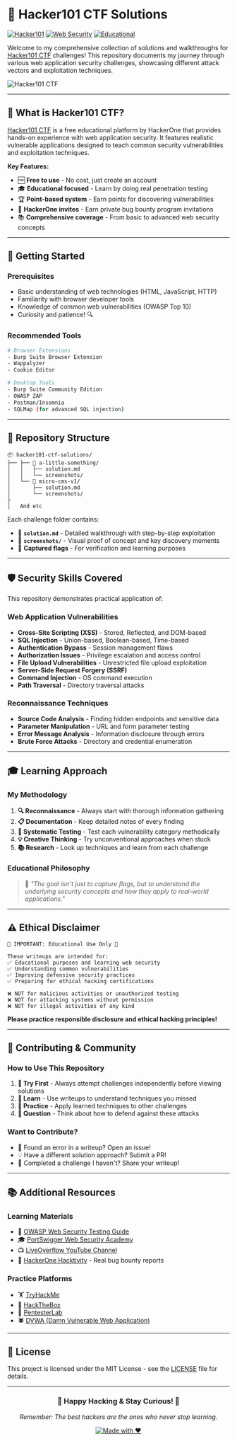 # 🔐 Hacker101 CTF Solutions

[![Hacker101](https://img.shields.io/badge/Platform-Hacker101%20CTF-red?style=for-the-badge&logo=hackaday)](https://ctf.hacker101.com/)
[![Web Security](https://img.shields.io/badge/Category-Web%20Security-blue?style=for-the-badge&logo=security)](https://github.com/topics/web-security)
[![Educational](https://img.shields.io/badge/Purpose-Educational-green?style=for-the-badge&logo=bookstack)](https://github.com/topics/ctf-writeups)

Welcome to my comprehensive collection of solutions and walkthroughs for [Hacker101 CTF](https://ctf.hacker101.com/) challenges! This repository documents my journey through various web application security challenges, showcasing different attack vectors and exploitation techniques.

![Hacker101 CTF](https://github.com/user-attachments/assets/4843244b-8ed9-4367-918f-f38012002369)

---

## 🎯 What is Hacker101 CTF?

[Hacker101 CTF](https://ctf.hacker101.com/) is a free educational platform by HackerOne that provides hands-on experience with web application security. It features realistic vulnerable applications designed to teach common security vulnerabilities and exploitation techniques.

**Key Features:**
- 🆓 **Free to use** - No cost, just create an account
- 🎓 **Educational focused** - Learn by doing real penetration testing
- 🏆 **Point-based system** - Earn points for discovering vulnerabilities
- 🎁 **HackerOne invites** - Earn private bug bounty program invitations
- 📚 **Comprehensive coverage** - From basic to advanced web security concepts

---

## 🚀 Getting Started

### Prerequisites
- Basic understanding of web technologies (HTML, JavaScript, HTTP)
- Familiarity with browser developer tools
- Knowledge of common web vulnerabilities (OWASP Top 10)
- Curiosity and patience! 🔍

### Recommended Tools
```bash
# Browser Extensions
- Burp Suite Browser Extension
- Wappalyzer
- Cookie Editor

# Desktop Tools
- Burp Suite Community Edition
- OWASP ZAP
- Postman/Insomnia
- SQLMap (for advanced SQL injection)
```

---

## 📂 Repository Structure

```
📦 hacker101-ctf-solutions/
├── ├── 📁 a-little-something/
│   │   ├── solution.md
│   │   └── screenshots/
│   └── 📁 micro-cms-v1/
│       ├── solution.md
│       └── screenshots/
├
│   And etc
```

Each challenge folder contains:
- 📝 **`solution.md`** - Detailed walkthrough with step-by-step exploitation
- 📸 **`screenshots/`** - Visual proof of concept and key discovery moments
- 🏁 **Captured flags** - For verification and learning purposes

---

## 🛡️ Security Skills Covered

This repository demonstrates practical application of:

### Web Application Vulnerabilities
- **Cross-Site Scripting (XSS)** - Stored, Reflected, and DOM-based
- **SQL Injection** - Union-based, Boolean-based, Time-based
- **Authentication Bypass** - Session management flaws
- **Authorization Issues** - Privilege escalation and access control
- **File Upload Vulnerabilities** - Unrestricted file upload exploitation
- **Server-Side Request Forgery (SSRF)**
- **Command Injection** - OS command execution
- **Path Traversal** - Directory traversal attacks

### Reconnaissance Techniques
- **Source Code Analysis** - Finding hidden endpoints and sensitive data
- **Parameter Manipulation** - URL and form parameter testing
- **Error Message Analysis** - Information disclosure through errors
- **Brute Force Attacks** - Directory and credential enumeration

---

## 🎓 Learning Approach

### My Methodology
1. **🔍 Reconnaissance** - Always start with thorough information gathering
2. **📋 Documentation** - Keep detailed notes of every finding
3. **🧪 Systematic Testing** - Test each vulnerability category methodically  
4. **💡 Creative Thinking** - Try unconventional approaches when stuck
5. **📚 Research** - Look up techniques and learn from each challenge

### Educational Philosophy
> 💭 *"The goal isn't just to capture flags, but to understand the underlying security concepts and how they apply to real-world applications."*

---

## ⚠️ Ethical Disclaimer

```
🚨 IMPORTANT: Educational Use Only 🚨

These writeups are intended for:
✅ Educational purposes and learning web security
✅ Understanding common vulnerabilities
✅ Improving defensive security practices
✅ Preparing for ethical hacking certifications

❌ NOT for malicious activities or unauthorized testing
❌ NOT for attacking systems without permission
❌ NOT for illegal activities of any kind
```

**Please practice responsible disclosure and ethical hacking principles!**

---

## 🤝 Contributing & Community

### How to Use This Repository
1. **🎯 Try First** - Always attempt challenges independently before viewing solutions
2. **📖 Learn** - Use writeups to understand techniques you missed  
3. **🔄 Practice** - Apply learned techniques to other challenges
4. **🤔 Question** - Think about how to defend against these attacks

### Want to Contribute?
- 🐛 Found an error in a writeup? Open an issue!
- 💡 Have a different solution approach? Submit a PR!
- 🎯 Completed a challenge I haven't? Share your writeup!

---

## 📚 Additional Resources

### Learning Materials
- 📖 [OWASP Web Security Testing Guide](https://owasp.org/www-project-web-security-testing-guide/)
- 🎓 [PortSwigger Web Security Academy](https://portswigger.net/web-security)
- 📺 [LiveOverflow YouTube Channel](https://www.youtube.com/c/LiveOverflow)
- 📱 [HackerOne Hacktivity](https://hackerone.com/hacktivity) - Real bug bounty reports

### Practice Platforms
- 🏋️ [TryHackMe](https://tryhackme.com/)
- 🎯 [HackTheBox](https://www.hackthebox.com/)
- 🔬 [PentesterLab](https://pentesterlab.com/)
- 🕷️ [DVWA (Damn Vulnerable Web Application)](https://dvwa.co.uk/)

---

## 📄 License

This project is licensed under the MIT License - see the [LICENSE](LICENSE) file for details.

---

<div align="center">

### 🎉 Happy Hacking & Stay Curious! 🎉

*Remember: The best hackers are the ones who never stop learning.*

[![Made with ❤️](https://img.shields.io/badge/Made%20with-❤️-red?style=for-the-badge)](https://github.com/CyberNilsen)

</div>
